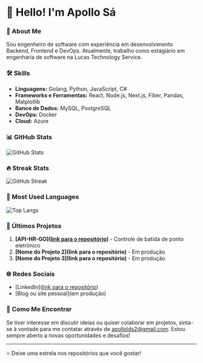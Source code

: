 # 👋 Hello! I'm Apollo Sá

### 💼 About Me
Sou engenheiro de software com experiência em desenvolvimento Backend, Frontend e DevOps. Atualmente, trabalho como estagiário em engenharia de software na Lucas Technology Service.

### 🛠 Skills
- **Linguagens:** Golang, Python, JavaScript, C#
- **Frameworks e Ferramentas:** React, Node.js, Next.js, Fiber, Pandas, Matplotlib
- **Banco de Dados:** MySQL, PostgreSQL
- **DevOps:** Docker
- **Cloud:** Azure

### 📊 GitHub Stats
![GitHub Stats](https://github-readme-stats.vercel.app/api?username=apollo920&show_icons=true&theme=dracula&count_private=true)

### 🔥 Streak Stats
![GitHub Streak](https://streak-stats.demolab.com/?user=apollo920&theme=dracula)

### 📌 Most Used Languages
![Top Langs](https://github-readme-stats.vercel.app/api/top-langs/?username=apollo920&layout=compact&theme=dracula)


### 🚀 Últimos Projetos
1. **[API-HR-GO]([link para o repositório](https://github.com/apollo920/API-HR-GO.git))** - Controle de batida de ponto eletrônico
2. **[Nome do Projeto 2](link para o repositório)** - Em produção
3. **[Nome do Projeto 3](link para o repositório)** - Em produção

### 🌐 Redes Sociais
- [LinkedIn]([link para o repositório](https://www.linkedin.com/in/apollo-s%C3%A1-90939231b/))
- [Blog ou site pessoal](em produção)

### 💬 Como Me Encontrar
Se tiver interesse em discutir ideias ou quiser colaborar em projetos, sinta-se à vontade para me contatar através de apollolds2@gmail.com. Estou sempre aberto a novas oportunidades e desafios!

---

⭐️ Deixe uma estrela nos repositórios que você gostar!

